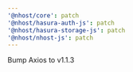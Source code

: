 ```yaml
---
'@nhost/core': patch
'@nhost/hasura-auth-js': patch
'@nhost/hasura-storage-js': patch
'@nhost/nhost-js': patch
---
```


Bump Axios to v1.1.3
